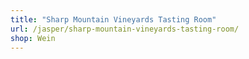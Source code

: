 ```yaml
---
title: "Sharp Mountain Vineyards Tasting Room"
url: /jasper/sharp-mountain-vineyards-tasting-room/
shop: Wein
---
```

